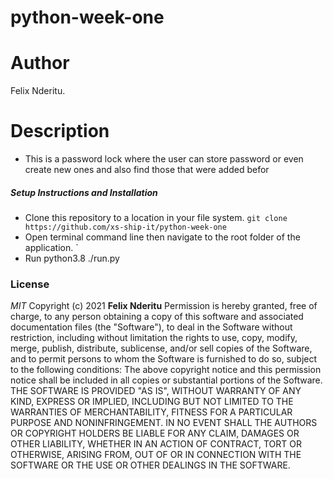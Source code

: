 # python-week-one
# Author
Felix Nderitu.
# Description
- This is a password lock where the user can store password or even create new ones and also find those that were added befor
##### Setup Instructions and Installation
- Clone this repository to a location in your file system. `git clone https://github.com/xs-ship-it/python-week-one`
- Open terminal command line then navigate to the root folder of the application. `
- Run python3.8 ./run.py

### License
*MIT*
Copyright (c) 2021 **Felix Nderitu**
Permission is hereby granted, free of charge, to any person obtaining a copy of this software and associated documentation files (the "Software"), to deal in the Software without restriction, including without limitation the rights to use, copy, modify, merge, publish, distribute, sublicense, and/or sell copies of the Software, and to permit persons to whom the Software is furnished to do so, subject to the following conditions:
The above copyright notice and this permission notice shall be included in all copies or substantial portions of the Software.
THE SOFTWARE IS PROVIDED "AS IS", WITHOUT WARRANTY OF ANY KIND, EXPRESS OR IMPLIED, INCLUDING BUT NOT LIMITED TO THE WARRANTIES OF MERCHANTABILITY, FITNESS FOR A PARTICULAR PURPOSE AND NONINFRINGEMENT. IN NO EVENT SHALL THE AUTHORS OR COPYRIGHT HOLDERS BE LIABLE FOR ANY CLAIM, DAMAGES OR OTHER LIABILITY, WHETHER IN AN ACTION OF CONTRACT, TORT OR OTHERWISE, ARISING FROM, OUT OF OR IN CONNECTION WITH THE SOFTWARE OR THE USE OR OTHER DEALINGS IN THE SOFTWARE.

